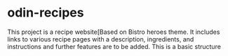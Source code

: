# odin-recipes

This project is a recipe website[Based on Bistro heroes theme. It includes links to various recipe pages with a description, ingredients, and instructions and further features are to be added.
This is a basic structure


